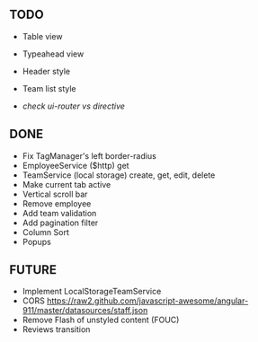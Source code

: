## TODO
* Table view
* Typeahead view
* Header style
* Team list style

* _check ui-router vs directive_

## DONE 
* Fix TagManager's left border-radius
* EmployeeService ($http) get
* TeamService (local storage) create, get, edit, delete
* Make current tab active
* Vertical scroll bar
* Remove employee
* Add team validation
* Add pagination filter
* Column Sort
* Popups

## FUTURE
* Implement LocalStorageTeamService
* CORS https://raw2.github.com/javascript-awesome/angular-911/master/datasources/staff.json
* Remove Flash of unstyled content (FOUC)
* Reviews transition
